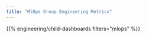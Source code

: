 ```yaml
---
title: "MlOps Group Engineering Metrics"
---
```


{{% engineering/child-dashboards filters="mlops" %}}
